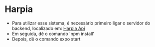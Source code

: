 <h1>Harpia</h1>
<ul>
<li>Para utilizar esse sistema, é necessário primeiro ligar o servidor do backend, localizado em: <a href="github.com/dnajaaraujo/harpia-api">Harpia Api</a> </li>
  <li>Em seguida, dê o comando 'npm install'</li>
  <li>Depois, dê o comando expo start</li>
</ul>
